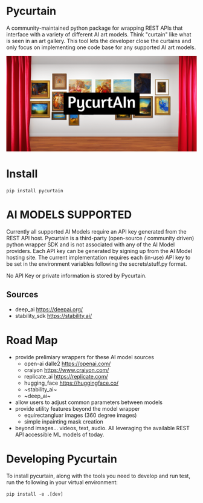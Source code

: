 # Pycurtain

A community-maintained python package for wrapping REST APIs that interface with a variety of different AI art models.  Think "curtain" like what is seen in an art gallery. This tool lets the developer close the curtains and only focus on implementing one code base for any supported AI art models.

![](pycurtain.png?raw=true)

# Install

```
pip install pycurtain
```

# AI MODELS SUPPORTED

Currently all supported AI Models require an API key generated from the REST API host. Pycurtain is a third-party (open-source / community driven) python wrapper SDK and is not associated with any of the AI Model providers.  Each API key can be generated by signing up from the AI Model hosting site. The current implementation requires each (in-use) API key to be set in the environment variables following the secrets\stuff.py format.  

No API Key or private information is stored by Pycurtain.

## Sources

* deep_ai <https://deepai.org/>
* stability_sdk <https://stability.ai/>

# Road Map

* provide prelimiary wrappers for these AI model sources
  * open-ai dalle2 <https://openai.com/>
  * craiyon <https://www.craiyon.com/>
  * replicate_ai <https://replicate.com/>
  * hugging_face <https://huggingface.co/>
  * ~stability_ai~
  * ~deep_ai~
* allow users to adjust common parameters between models
* provide utility features beyond the model wrapper
  * equirectangluar images (360 degree images)
  * simple inpainting mask creation
* beyond images... videos, text, audio.  All leveraging the available REST API accessible ML models of today.

# Developing Pycurtain

To install pycurtain, along with the tools you need to develop and run test, run the following in your virtual environment:

```
pip install -e .[dev]
```
